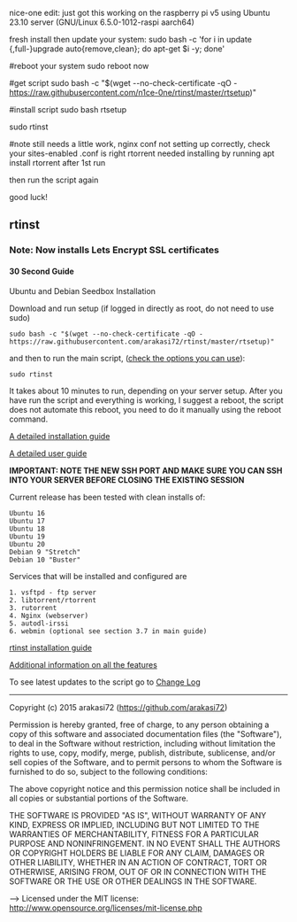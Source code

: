 nice-one edit:
just got this working on the raspberry pi v5 using Ubuntu 23.10 server (GNU/Linux 6.5.0-1012-raspi aarch64)

fresh install then update your system:
sudo bash -c 'for i in update {,full-}upgrade auto{remove,clean}; do apt-get $i -y; done'

#reboot your system
sudo reboot now

#get script
sudo bash -c "$(wget --no-check-certificate -qO - https://raw.githubusercontent.com/n1ce-0ne/rtinst/master/rtsetup)"

#install script
sudo bash rtsetup

sudo rtinst

#note still needs a little work,
nginx conf not setting up correctly, check your sites-enabled .conf is right
rtorrent needed installing by running apt install rtorrent after 1st run

then run the script again

good luck!


## rtinst

### Note: Now installs Lets Encrypt SSL certificates

#### 30 Second Guide

Ubuntu and Debian Seedbox Installation

Download and run setup (if logged in directly as root, do not need to use sudo)

	sudo bash -c "$(wget --no-check-certificate -qO - https://raw.githubusercontent.com/arakasi72/rtinst/master/rtsetup)"

and then to run the main script, ([check the options you can use](https://github.com/arakasi72/rtinst/wiki/Guide#21-main-script-options)):

	sudo rtinst

It takes about 10 minutes to run, depending on your server setup. After you have run the script and everything is working, I suggest a reboot, the script does not automate this reboot, you need to do it manually using the reboot command.

[A detailed installation guide](https://github.com/arakasi72/rtinst/wiki/Installing-rtinst)

[A detailed user guide](https://github.com/arakasi72/rtinst/wiki/Guide)

**IMPORTANT: NOTE THE NEW SSH PORT AND MAKE SURE YOU CAN SSH INTO YOUR SERVER BEFORE CLOSING THE EXISTING SESSION**


Current release has been tested with clean installs of: 

	Ubuntu 16
	Ubuntu 17
	Ubuntu 18
	Ubuntu 19
	Ubuntu 20
	Debian 9 "Stretch"
	Debian 10 "Buster"

Services that will be installed and configured are

	1. vsftpd - ftp server
	2. libtorrent/rtorrent
	3. rutorrent
	4. Nginx (webserver)
	5. autodl-irssi
	6. webmin (optional see section 3.7 in main guide)


[rtinst installation guide](https://github.com/arakasi72/rtinst/wiki/Installing-rtinst)

[Additional information on all the features](https://github.com/arakasi72/rtinst/wiki/Guide)

To see latest updates to the script go to [Change Log](https://github.com/arakasi72/rtinst/wiki/Change-Log)

-------------------------------------------------------------------------

 Copyright (c) 2015 arakasi72 (https://github.com/arakasi72)

Permission is hereby granted, free of charge, to any person obtaining a copy of this software and associated documentation files (the "Software"), to deal in the Software without restriction, including without limitation the rights to use, copy, modify, merge, publish, distribute, sublicense, and/or sell copies of the Software, and to permit persons to whom the Software is furnished to do so, subject to the following conditions: 

The above copyright notice and this permission notice shall be included in all copies or substantial portions of the Software. 

THE SOFTWARE IS PROVIDED "AS IS", WITHOUT WARRANTY OF ANY KIND, EXPRESS OR IMPLIED, INCLUDING BUT NOT LIMITED TO THE WARRANTIES OF MERCHANTABILITY, FITNESS FOR A PARTICULAR PURPOSE AND NONINFRINGEMENT. IN NO EVENT SHALL THE AUTHORS OR COPYRIGHT HOLDERS BE LIABLE FOR ANY CLAIM, DAMAGES OR OTHER LIABILITY, WHETHER IN AN ACTION OF CONTRACT, TORT OR OTHERWISE, ARISING FROM, OUT OF OR IN CONNECTION WITH THE SOFTWARE OR THE USE OR OTHER DEALINGS IN THE SOFTWARE.

 --> Licensed under the MIT license: http://www.opensource.org/licenses/mit-license.php
